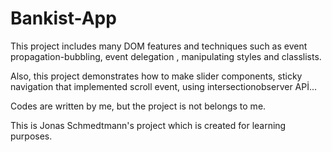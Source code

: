 # Bankist-App

This project includes many DOM features and techniques  such as event propagation-bubbling, event delegation , manipulating styles and classlists.

Also, this project demonstrates how to make slider components, sticky navigation that implemented scroll event, using intersectionobserver APİ...

Codes are written by me, but the project is not belongs to me.

This is Jonas Schmedtmann's project which is created for learning purposes.
